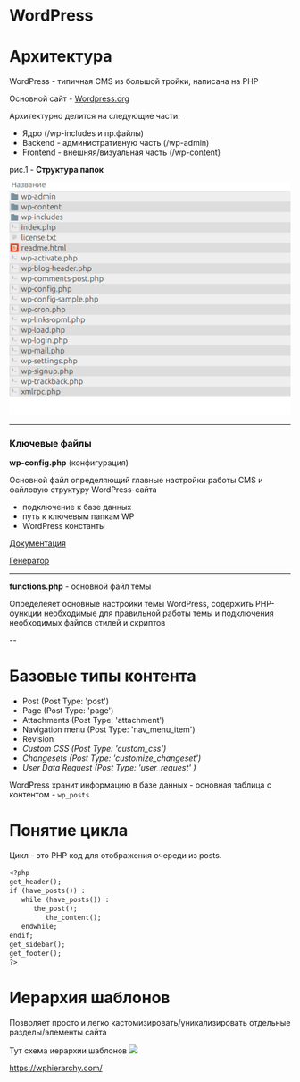 # WordPress



# Архитектура

WordPress - типичная CMS из большой тройки, написана на PHP

Основной сайт - [Wordpress.org](https://wordpress.org/)

Архитектурно делится на следующие части:
- Ядро (/wp-includes и пр.файлы)
- Backend - административную часть (/wp-admin)
- Frontend - внешняя/визуальная часть (/wp-content)

рис.1 - **Структура папок**

![](wp-folders.png)

---

### Ключевые файлы

**wp-config.php** (конфигурация)

Основной файл определяющий главные настройки работы CMS и файловую структуру WordPress-сайта

- подключение к базе данных
- путь к ключевым папкам WP
- WordPress константы

[Документация](https://codex.wordpress.org/Editing_wp-config.php)

[Генератор](https://generatewp.com/wp-config/)

---

**functions.php** - основной файл темы

Определеяет основные настройки темы WordPress, содержить PHP-функции необходимые для правильной работы темы и подключения необходимых файлов стилей и скриптов

--

# Базовые типы контента

- Post (Post Type: 'post')
- Page (Post Type: 'page')
- Attachments (Post Type: 'attachment')
- Navigation menu (Post Type: 'nav_menu_item')
- Revision
- *Custom CSS (Post Type: 'custom_css')*
- *Changesets (Post Type: 'customize_changeset')*
- *User Data Request (Post Type: 'user_request' )*

WordPress хранит информацию в базе данных - основная таблица с контентом -  `wp_posts`

# Понятие цикла

Цикл - это PHP код для отображения очереди из posts.
```
<?php
get_header();
if (have_posts()) :
   while (have_posts()) :
      the_post();
         the_content();
   endwhile;
endif;
get_sidebar();
get_footer();
?>
```


# Иерархия шаблонов

Позволяет просто и легко кастомизировать/уникализировать отдельные разделы/элементы сайта

Тут схема иерархии шаблонов ![](https://developer.wordpress.org/files/2014/10/wp-hierarchy.png)

https://wphierarchy.com/

